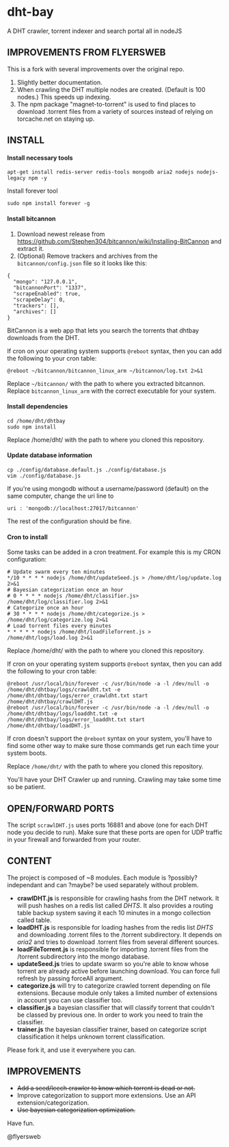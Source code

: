 # dht-bay
A DHT crawler, torrent indexer and search portal all in nodeJS

IMPROVEMENTS FROM FLYERSWEB
---------------------------

This is a fork with several improvements over the original repo.

1. Slightly better documentation.
2. When crawling the DHT multiple nodes are created. (Default is 100 nodes.) This speeds up indexing.
3. The npm package "magnet-to-torrent" is used to find places to download .torrent files from a variety of sources instead of relying on torcache.net on staying up.

INSTALL
-------

#### Install necessary tools

```
apt-get install redis-server redis-tools mongodb aria2 nodejs nodejs-legacy npm -y
```

Install forever tool

```
sudo npm install forever -g
```

#### Install bitcannon

1. Download newest release from https://github.com/Stephen304/bitcannon/wiki/Installing-BitCannon and extract it.
2. (Optional) Remove trackers and archives from the `bitcannon/config.json` file so it looks like this:

```
{
  "mongo": "127.0.0.1",
  "bitcannonPort": "1337",
  "scrapeEnabled": true,
  "scrapeDelay": 0,
  "trackers": [],
  "archives": []
}
```

BitCannon is a web app that lets you search the torrents that dhtbay downloads from the DHT.

If cron on your operating system supports `@reboot` syntax, then you can add the following to your cron table:

```
@reboot ~/bitcannon/bitcannon_linux_arm ~/bitcannon/log.txt 2>&1
```

Replace `~/bitcannon/` with the path to where you extracted bitcannon. Replace `bitcannon_linux_arm` with the correct executable for your system.

#### Install dependencies

```
cd /home/dht/dhtbay
sudo npm install
```

Replace /home/dht/ with the path to where you cloned this repository.

#### Update database information

```
cp ./config/database.default.js ./config/database.js
vim ./config/database.js
```

If you're using mongodb without a username/password (default) on the same computer, change the uri line to 

```
uri : 'mongodb://localhost:27017/bitcannon'
```

The rest of the configuration should be fine.

#### Cron to install

Some tasks can be added in a cron treatment. For example this is my CRON configuration:

```
# Update swarm every ten minutes
*/10 * * * * nodejs /home/dht/updateSeed.js > /home/dht/log/update.log 2>&1
# Bayesian categorization once an hour
# 0 * * * * nodejs /home/dht/classifier.js> /home/dht/log/classifier.log 2>&1
# Categorize once an hour
# 30 * * * * nodejs /home/dht/categorize.js > /home/dht/log/categorize.log 2>&1
# Load torrent files every minutes
* * * * * nodejs /home/dht/loadFileTorrent.js > /home/dht/logs/load.log 2>&1
```

Replace /home/dht/ with the path to where you cloned this repository.

If cron on your operating system supports `@reboot` syntax, then you can add the following to your cron table:

```
@reboot /usr/local/bin/forever -c /usr/bin/node -a -l /dev/null -o /home/dht/dhtbay/logs/crawldht.txt -e /home/dht/dhtbay/logs/error_crawldht.txt start /home/dht/dhtbay/crawlDHT.js
@reboot /usr/local/bin/forever -c /usr/bin/node -a -l /dev/null -o /home/dht/dhtbay/logs/loaddht.txt -e /home/dht/dhtbay/logs/error_loaddht.txt start /home/dht/dhtbay/loadDHT.js
```

If cron doesn't support the `@reboot` syntax on your system, you'll have to find some other way to make sure those commands get run each time your system boots.

Replace `/home/dht/` with the path to where you cloned this repository.

You'll have your DHT Crawler up and running. Crawling may take some time so be patient.

OPEN/FORWARD PORTS
------------------
The script `scrawlDHT.js` uses ports 16881 and above (one for each DHT node you decide to run). Make sure that these ports are open for UDP traffic in your firewall and forwarded from your router.

CONTENT
-------

The project is composed of ~8 modules. Each module is ?possibly? independant and can ?maybe? be used separately without problem.

+  **crawlDHT.js** is responsible for crawling hashs from the DHT network. It will push hashes on a redis list called *DHTS*. It also provides a routing table backup system saving it each 10 minutes in a mongo collection called table.
+  **loadDHT.js** is responsible for loading hashes from the redis list *DHTS* and downloading .torrent files to the /torrent subdirectory. It depends on *aria2* and tries to download .torrent files from several different sources.
+  **loadFileTorrent.js** is responsible for importing .torrent files from the /torrent subdirectory into the mongo database.
+  **updateSeed.js** tries to update swarm so you're able to know whose torrent are already active before launching download. You can force full refresh by passing forceAll argument.
+  **categorize.js** will try to categorize crawled torrent depending on file extensions. Because module only takes a limited number of extensions in account you can use classifier too.
+  **classifier.js** a bayesian classifier that will classify torrent that couldn't be classed by previous one. In order to work you need to train the classifier.
+  **trainer.js** the bayesian classifier trainer, based on categorize script classification it helps unknown torrent classification.

Please fork it, and use it everywhere you can.

IMPROVEMENTS
------------

+ <s>Add a seed/leech crawler to know which torrent is dead or not.</s>
+ Improve categorization to support more extensions. Use an API extension/categorization.
+ <s>Use bayesian categorization optimization.</s>

Have fun.

@flyersweb
